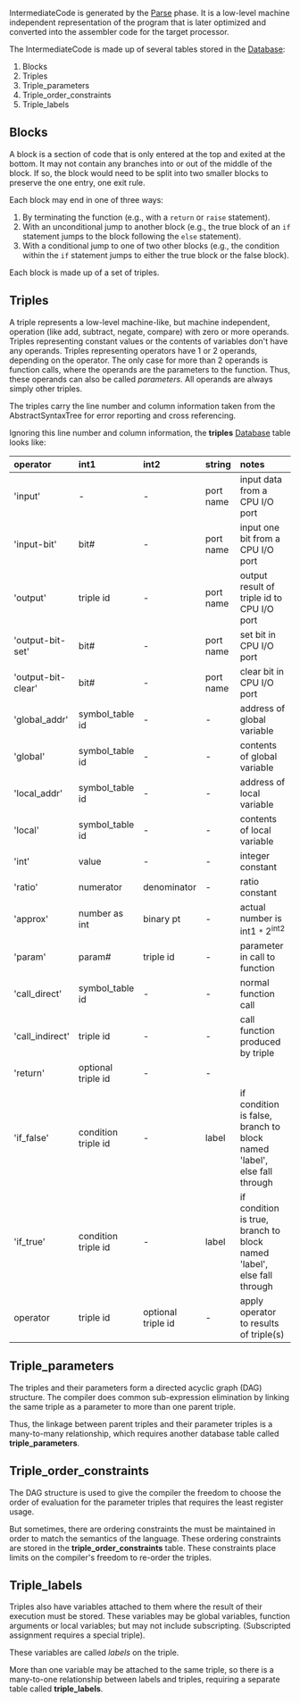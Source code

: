 IntermediateCode is generated by the [Parse](ParsingAndCompiling#Parsing.md) phase.  It is a low-level machine independent representation of the program that is later optimized and converted into the assembler code for the target processor.

The IntermediateCode is made up of several tables stored in the [Database](Database.md):

  1. Blocks
  1. Triples
  1. Triple\_parameters
  1. Triple\_order\_constraints
  1. Triple\_labels

## Blocks ##

A block is a section of code that is only entered at the top and exited at the bottom.  It may not contain any branches into or out of the middle of the block.  If so, the block would need to be split into two smaller blocks to preserve the one entry, one exit rule.

Each block may end in one of three ways:

  1. By terminating the function (e.g., with a `return` or `raise` statement).
  1. With an unconditional jump to another block (e.g., the true block of an `if` statement jumps to the block following the `else` statement).
  1. With a conditional jump to one of two other blocks (e.g., the condition within the `if` statement jumps to either the true block or the false block).

Each block is made up of a set of triples.

## Triples ##

A triple represents a low-level machine-like, but machine independent, operation (like add, subtract, negate, compare) with zero or more operands.  Triples representing constant values or the contents of variables don't have any operands.  Triples representing operators have 1 or 2 operands, depending on the operator.  The only case for more than 2 operands is function calls, where the operands are the parameters to the function.  Thus, these operands can also be called _parameters_.  All operands are always simply other triples.

The triples carry the line number and column information taken from the AbstractSyntaxTree for error reporting and cross referencing.

Ignoring this line number and column information, the **triples** [Database](Database.md) table looks like:

| operator | int1 | int2 | string | notes |
|:---------|:-----|:-----|:-------|:------|
| 'input'  |  -   |  -   | port name | input data from a CPU I/O port |
| 'input-bit' | bit# | -    | port name | input one bit from a CPU I/O port |
| 'output' | triple id | -    | port name | output result of triple id to CPU I/O port |
| 'output-bit-set' | bit# | -    | port name | set bit in CPU I/O port |
| 'output-bit-clear' | bit# | -    | port name | clear bit in CPU I/O port |
| 'global\_addr' | symbol\_table id | -    | -      | address of global variable |
| 'global' | symbol\_table id | -    | -      | contents of global variable |
| 'local\_addr' | symbol\_table id | -    | -      | address of local variable |
| 'local'  | symbol\_table id | -    | -      | contents of local variable |
| 'int'    | value |  -   |   -    | integer constant |
| 'ratio'  | numerator | denominator | -      | ratio constant |
| 'approx' | number as int | binary pt | -      | actual number is int1 `*` 2<sup>int2</sup> |
| 'param'  | param# | triple id | -      | parameter in call to function |
| 'call\_direct' | symbol\_table id | -    | -      | normal function call |
| 'call\_indirect' | triple id | -    | -      | call function produced by triple |
| 'return' | optional triple id | -    | -      |       |
| 'if\_false' | condition triple id | -    | label  | if condition is false, branch to block named 'label', else fall through |
| 'if\_true' | condition triple id | -    | label  | if condition is true, branch to block named 'label', else fall through |
| operator | triple id | optional triple id | -      | apply operator to results of triple(s) |

## Triple\_parameters ##

The triples and their parameters form a directed acyclic graph (DAG) structure.  The compiler does common sub-expression elimination by linking the same triple as a parameter to more than one parent triple.

Thus, the linkage between parent triples and their parameter triples is a many-to-many relationship, which requires another database table called **triple\_parameters**.

## Triple\_order\_constraints ##

The DAG structure is used to give the compiler the freedom to choose the order of evaluation for the parameter triples that requires the least register usage.

But sometimes, there are ordering constraints the must be maintained in order to match the semantics of the language.  These ordering constraints are stored in the **triple\_order\_constraints** table.  These constraints place limits on the compiler's freedom to re-order the triples.

## Triple\_labels ##

Triples also have variables attached to them where the result of their execution must be stored.  These variables may be global variables, function arguments or local variables; but may not include subscripting.  (Subscripted assignment requires a special triple).

These variables are called _labels_ on the triple.

More than one variable may be attached to the same triple, so there is a many-to-one relationship between labels and triples, requiring a separate table called **triple\_labels**.